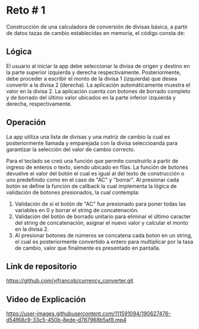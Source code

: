 # Reto # 1

Construcción de una calculadora de conversión de divisas básica,
a partir de datos tazas de cambio establecidas en memoria,
el código consta de:

## Lógica
El usuario al iniciar la app debe seleccionar la divisa de origen y destino
en la parte superior izquierda y derecha respectivamente.
Posteriormente, debe proceder a escribir el monto de la divisa 1 (izquierda) que desea convertir
a la divisa 2 (derecha). La aplicación automáticamente muestra el valor en la divisa 2.
La aplicación cuenta con botones de borrado completo y de borrado del último valor ubicados en la 
parte inferior izquierda y derecha, respectivamente.

## Operación

La app utiliza una lista de divisas y una matriz de cambio la cual es posteriormente llamada y 
emparejada con la divisa seleccioanda para garantizar la selección del valor de cambio correcto.

Para el teclado se creó una función que permite construirlo a partir de ingreso de enteros o texto, siendo ubicado
en filas. La función de botones devuelve el valor del botón el cual es igual al del texto de construcción o uno predefinido 
como en el caso de "AC" y "borrar". Al presionar cada botón se define la función de callback la cual implementa la lógica de validación de botones presionados, la cual contempla:

 1. Validación de si el botón de "AC" fue presionado para poner todas las variables en 0 y borrar el string de concatenación.
 2. Validación del botón de borrado unitario para eliminar el último caracter del string de concatenación, asignar el nuevo valor y calcular el monto en la divisa 2.
 3. Al presionar botones de números se concatena cada boton en un string, el cual es posteriormente convertido a entero para multiplicar por la tasa de cambio, valor que finalmente es presentado en pantalla.

## Link de repositorio

https://github.com/vjfrancob/currency_converter.git


## Video de Explicación
https://user-images.githubusercontent.com/111591094/190627476-d54f68c9-33c5-450b-8ede-d787968b5af8.mp4
